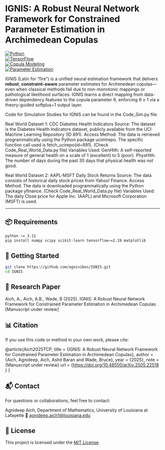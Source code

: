 # IGNIS: A Robust Neural Network Framework for Constrained Parameter Estimation in Archimedean Copulas

[![Python](https://img.shields.io/badge/Python-3.11+-blue?logo=python&logoColor=white)](https://www.python.org/)  
[![TensorFlow](https://img.shields.io/badge/TensorFlow-2.19-orange?logo=tensorflow&logoColor=white)](https://www.tensorflow.org/)  
[![Copula Modeling](https://img.shields.io/badge/ML–Copula%20Estimation-ff69b4)](https://en.wikipedia.org/wiki/Copula_(probability))  
[![Parameter Estimation](https://img.shields.io/badge/Parameter%20Estimation-%CE%B8%E2%89%A5%201-green)](https://en.wikipedia.org/wiki/Parameter_estimation)

IGNIS (Latin for “fire”) is a unified neural estimation framework that delivers **robust**, **constraint-aware** parameter estimates for Archimedean copulas—even when classical methods fail due to non-monotonic mappings or pathological likelihood surfaces. IGNIS learns a direct mapping from data-driven dependency features to the copula parameter θ, enforcing θ ≥ 1 via a theory-guided softplus+1 output layer.

Code for Simulation Studies for IGNIS can be found in the Code_Sim.py file.

Real World Dataset 1: CDC Diabetes Health Indicators
Source: The dataset is the Diabetes Health Indicators dataset, publicly available from the UCI Machine Learning Repository (ID 891).
Access Method: The data is retrieved programmatically using the Python package ucimlrepo. The specific function call used is fetch_ucirepo(id=891). (Check Code_Real_World_Data.py file)
Variables Used: GenHlth: A self-reported measure of general health on a scale of 1 (excellent) to 5 (poor). PhysHlth: The number of days during the past 30 days that physical health was not good.

Real World Dataset 2: AAPL-MSFT Daily Stock Returns
Source: The data consists of historical daily stock prices from Yahoo! Finance.
Access Method: The data is downloaded programmatically using the Python package yfinance.  (Check Code_Real_World_Data.py file)
Variables Used: The daily Close price for Apple Inc. (AAPL) and Microsoft Corporation (MSFT) is used.

---

## 📦 Requirements

```bash
python >= 3.11
pip install numpy scipy scikit-learn tensorflow>=2.19 matplotlib
```

## 🚀 Getting Started

```bash
git clone https://github.com/agnivibes/IGNIS.git
cd IGNIS
```
## 🔬 Research Paper

Aich, A., Aich, A.B., Wade, B (2025). IGNIS: A Robust Neural Network Framework for Constrained Parameter Estimation in Archimedean Copulas. [Manuscript under review]

## 📊 Citation
If you use this code or method in your own work, please cite:

@article{Aich2025TCP,
  title   = {IGNIS: A Robust Neural Network Framework for Constrained Parameter Estimation in Archimedean Copulas},
  author  = {Aich, Agnideep, Aich, Ashit Baran and Wade, Bruce},
  year    = {2025},
  note    = {Manuscript under review}
  url     = {https://doi.org/10.48550/arXiv.2505.22518 }
}

## 📬 Contact
For questions or collaborations, feel free to contact:

Agnideep Aich,
Department of Mathematics, University of Louisiana at Lafayette
📧 agnideep.aich1@louisiana.edu

## 📝 License

This project is licensed under the [MIT License](LICENSE).
